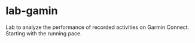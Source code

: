 # lab-gamin
Lab to analyze the performance of recorded activities on Garmin Connect.
Starting with the running pace.
